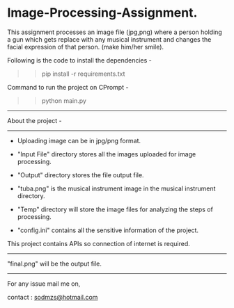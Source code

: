 # Image-Processing-Assignment.

This assignment processes an image file (jpg,png) where a person holding a gun which gets replace with any musical instrument and changes the facial expression of that person. (make him/her smile).

Following is the code to install the dependencies -

>> pip install -r requirements.txt

Command to run the project on CPrompt - 

>> python main.py

________________________________________________________________


About the project - 
___________________

- Uploading image can be in jpg/png format.

- "Input File" directory stores all the images uploaded for image processing.

- "Output" directory stores the file output file.

- "tuba.png" is the musical instrument image in the musical instrument directory.

- "Temp" directory will store the image files for analyzing the steps of processing.

- "config.ini" contains all the sensitive information of the project.



This project contains APIs so connection of internet is required.
___________________________________________________________________

"final.png" will be the output file.
___________________________________________________________________



For any issue mail me on,

contact : sodmzs@hotmail.com
